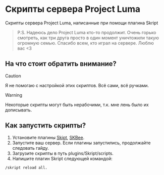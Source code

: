 # Скрипты сервера Project Luma
Скрипты сервера Project Luma, написанные при помощи плагина Skript

> P.S. Надеюсь дело Project Luma кто-то продолжит. Очень горько смотреть, как три друга просто в один момент уничтожили такую огромную семью. Спасибо всем, кто играл на сервере. Люблю вас <3

## На что стоит обратить внимание?
> [!CAUTION]
> Я не помогаю с настройкой этих скриптов. Всё сами, всё ручками.

> [!WARNING]
> Некоторые скрипты могут быть нерабочими, т.к. мне лень было их дописывать.

## Как запустить скрипты?
1. Установите плагины [Skipt](https://www.spigotmc.org/resources/skript.114544/), [SKBee](https://www.spigotmc.org/resources/skbee-skript-addon.75839/).
2. Запустите ваш сервер. Если плагины запустились, продолжайте следовать гайду.
3. Загрузите скрипты в путь plugins/Skript/scripts.
4. Напишите плагин Skript следующей командой:
```
/skript reload all.
```
